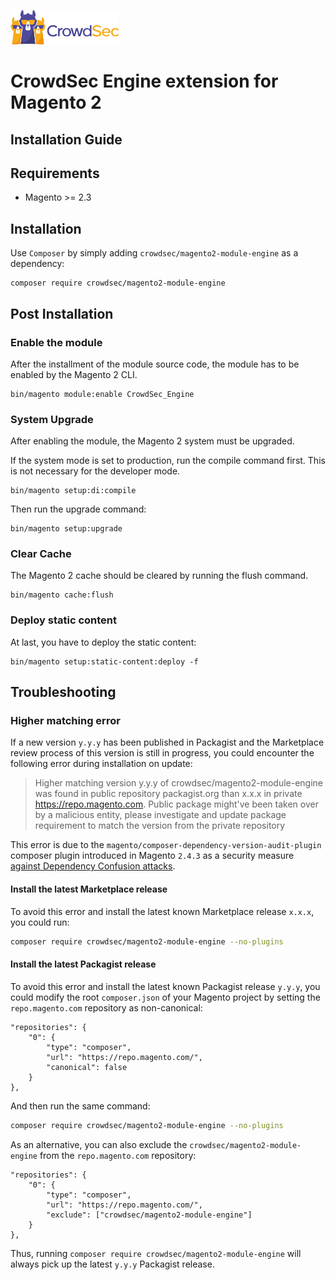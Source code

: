 ![CrowdSec Logo](images/logo_crowdsec.png)

# CrowdSec Engine extension for Magento 2

## Installation Guide


<!-- START doctoc generated TOC please keep comment here to allow auto update -->
<!-- DON'T EDIT THIS SECTION, INSTEAD RE-RUN doctoc TO UPDATE -->


<!-- END doctoc generated TOC please keep comment here to allow auto update -->


## Requirements

- Magento >= 2.3

## Installation

Use `Composer` by simply adding `crowdsec/magento2-module-engine` as a dependency:

    composer require crowdsec/magento2-module-engine 

## Post Installation

### Enable the module

After the installment of the module source code, the module has to be enabled by the Magento 2 CLI.

    bin/magento module:enable CrowdSec_Engine

### System Upgrade

After enabling the module, the Magento 2 system must be upgraded.

If the system mode is set to production, run the compile command first. This is not necessary for the developer mode.


    bin/magento setup:di:compile

Then run the upgrade command:


    bin/magento setup:upgrade

    
### Clear Cache

The Magento 2 cache should be cleared by running the flush command.

    bin/magento cache:flush

### Deploy static content

At last, you have to deploy the static content:

    bin/magento setup:static-content:deploy -f


## Troubleshooting

### Higher matching error

If a new version `y.y.y` has been published in Packagist and the Marketplace review process of this version is still in progress,
you could encounter the following error during installation on update:

> Higher matching version y.y.y of crowdsec/magento2-module-engine was found in public repository packagist.org
> than x.x.x in private https://repo.magento.com. Public package might've been taken over by a malicious entity,
> please investigate and update package requirement to match the version from the private repository

This error is due to the `magento/composer-dependency-version-audit-plugin` composer plugin introduced in Magento `2.4.3` as a security measure [against Dependency Confusion attacks](https://support.magento.com/hc/en-us/articles/4410675867917-Composer-plugin-against-Dependency-Confusion-attacks).

#### Install the latest Marketplace release

To avoid this error and install the latest known Marketplace release `x.x.x`, you could run:

```bash
composer require crowdsec/magento2-module-engine --no-plugins
```

#### Install the latest Packagist release

To avoid this error and install the latest known Packagist release `y.y.y`, you could modify the root `composer.json` of your Magento project by setting the `repo.magento.com` repository as non-canonical:

```
"repositories": {
    "0": {
        "type": "composer",
        "url": "https://repo.magento.com/",
        "canonical": false
    }
},
```
And then run the same command:
```bash
composer require crowdsec/magento2-module-engine --no-plugins
```

As an alternative, you can also exclude the `crowdsec/magento2-module-engine` from the `repo.magento.com` repository:
```
"repositories": {
    "0": {
        "type": "composer",
        "url": "https://repo.magento.com/",
        "exclude": ["crowdsec/magento2-module-engine"]
    }
},
```

Thus, running `composer require crowdsec/magento2-module-engine` will always pick up the latest `y.y.y` Packagist 
release.

